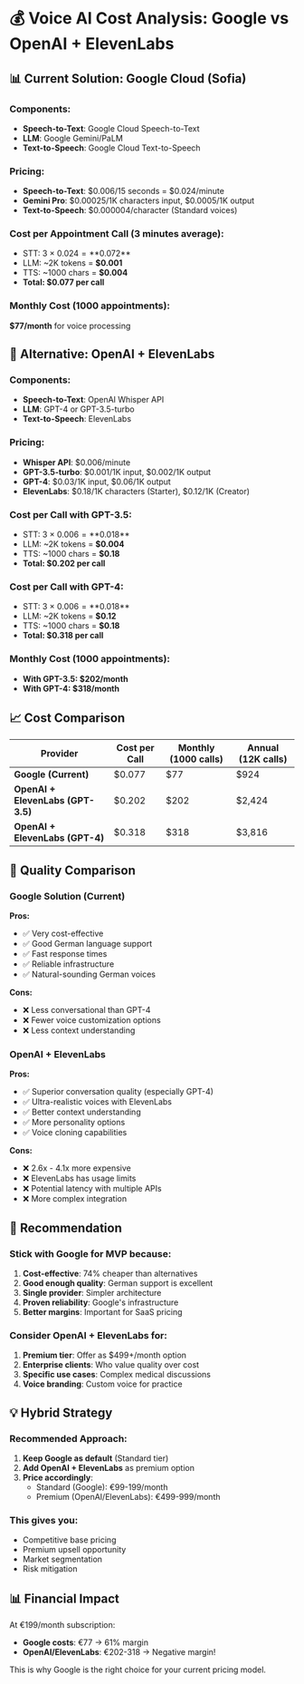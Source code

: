 # 💰 Voice AI Cost Analysis: Google vs OpenAI + ElevenLabs

## 📊 Current Solution: Google Cloud (Sofia)

### Components:
- **Speech-to-Text**: Google Cloud Speech-to-Text
- **LLM**: Google Gemini/PaLM
- **Text-to-Speech**: Google Cloud Text-to-Speech

### Pricing:
- **Speech-to-Text**: $0.006/15 seconds = $0.024/minute
- **Gemini Pro**: $0.00025/1K characters input, $0.0005/1K output
- **Text-to-Speech**: $0.000004/character (Standard voices)

### Cost per Appointment Call (3 minutes average):
- STT: 3 × $0.024 = **$0.072**
- LLM: ~2K tokens = **$0.001**
- TTS: ~1000 chars = **$0.004**
- **Total: $0.077 per call**

### Monthly Cost (1000 appointments):
**$77/month** for voice processing

## 🚀 Alternative: OpenAI + ElevenLabs

### Components:
- **Speech-to-Text**: OpenAI Whisper API
- **LLM**: GPT-4 or GPT-3.5-turbo
- **Text-to-Speech**: ElevenLabs

### Pricing:
- **Whisper API**: $0.006/minute
- **GPT-3.5-turbo**: $0.001/1K input, $0.002/1K output
- **GPT-4**: $0.03/1K input, $0.06/1K output
- **ElevenLabs**: $0.18/1K characters (Starter), $0.12/1K (Creator)

### Cost per Call with GPT-3.5:
- STT: 3 × $0.006 = **$0.018**
- LLM: ~2K tokens = **$0.004**
- TTS: ~1000 chars = **$0.18**
- **Total: $0.202 per call**

### Cost per Call with GPT-4:
- STT: 3 × $0.006 = **$0.018**
- LLM: ~2K tokens = **$0.12**
- TTS: ~1000 chars = **$0.18**
- **Total: $0.318 per call**

### Monthly Cost (1000 appointments):
- **With GPT-3.5: $202/month**
- **With GPT-4: $318/month**

## 📈 Cost Comparison

| Provider | Cost per Call | Monthly (1000 calls) | Annual (12K calls) |
|----------|--------------|---------------------|-------------------|
| **Google (Current)** | $0.077 | $77 | $924 |
| **OpenAI + ElevenLabs (GPT-3.5)** | $0.202 | $202 | $2,424 |
| **OpenAI + ElevenLabs (GPT-4)** | $0.318 | $318 | $3,816 |

## 🎯 Quality Comparison

### Google Solution (Current)
**Pros:**
- ✅ Very cost-effective
- ✅ Good German language support
- ✅ Fast response times
- ✅ Reliable infrastructure
- ✅ Natural-sounding German voices

**Cons:**
- ❌ Less conversational than GPT-4
- ❌ Fewer voice customization options
- ❌ Less context understanding

### OpenAI + ElevenLabs
**Pros:**
- ✅ Superior conversation quality (especially GPT-4)
- ✅ Ultra-realistic voices with ElevenLabs
- ✅ Better context understanding
- ✅ More personality options
- ✅ Voice cloning capabilities

**Cons:**
- ❌ 2.6x - 4.1x more expensive
- ❌ ElevenLabs has usage limits
- ❌ Potential latency with multiple APIs
- ❌ More complex integration

## 🤔 Recommendation

### Stick with Google for MVP because:
1. **Cost-effective**: 74% cheaper than alternatives
2. **Good enough quality**: German support is excellent
3. **Single provider**: Simpler architecture
4. **Proven reliability**: Google's infrastructure
5. **Better margins**: Important for SaaS pricing

### Consider OpenAI + ElevenLabs for:
1. **Premium tier**: Offer as $499+/month option
2. **Enterprise clients**: Who value quality over cost
3. **Specific use cases**: Complex medical discussions
4. **Voice branding**: Custom voice for practice

## 💡 Hybrid Strategy

### Recommended Approach:
1. **Keep Google as default** (Standard tier)
2. **Add OpenAI + ElevenLabs** as premium option
3. **Price accordingly**:
   - Standard (Google): €99-199/month
   - Premium (OpenAI/ElevenLabs): €499-999/month

### This gives you:
- Competitive base pricing
- Premium upsell opportunity
- Market segmentation
- Risk mitigation

## 📊 Financial Impact

At €199/month subscription:
- **Google costs**: €77 → 61% margin
- **OpenAI/ElevenLabs**: €202-318 → Negative margin!

This is why Google is the right choice for your current pricing model.